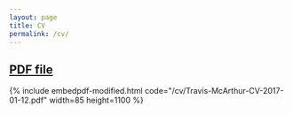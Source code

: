 ```yaml
---
layout: page
title: CV
permalink: /cv/
---
```


## [PDF file](/cv/Travis-McArthur-CV-2017-01-12.pdf)

{% include embedpdf-modified.html code="/cv/Travis-McArthur-CV-2017-01-12.pdf" width=85 height=1100 %}
